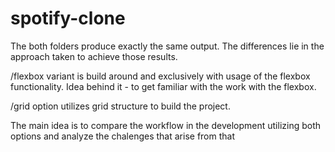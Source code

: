 # spotify-clone

The both folders produce exactly the same output. The differences lie in the approach taken to achieve those results.

/flexbox variant is build around and exclusively with usage of the flexbox functionality. Idea behind it - to get familiar 
with the work with the flexbox.

/grid option utilizes grid structure to build the project.

The main idea is to compare the workflow in the development utilizing both options and analyze the chalenges that arise from that
